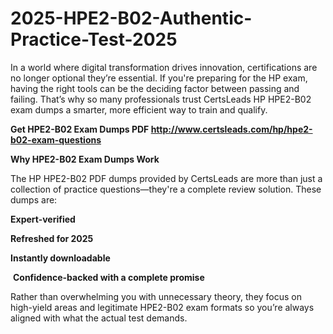 # 2025-HPE2-B02-Authentic-Practice-Test-2025
<p>In a world where digital transformation drives innovation, certifications are no longer optional they&rsquo;re essential. If you&#39;re preparing for the HP exam, having the right tools can be the deciding factor between passing and failing. That&rsquo;s why so many professionals trust CertsLeads HP HPE2-B02 exam dumps a smarter, more efficient way to train and qualify.</p> <p><strong>Get HPE2-B02 Exam Dumps PDF&nbsp;<a href="http://www.certsleads.com/hp/hpe2-b02-exam-questions">http://www.certsleads.com/hp/hpe2-b02-exam-questions</a></strong></p> <p><strong>Why HPE2-B02 Exam Dumps Work</strong></p> <p>The HP HPE2-B02 PDF dumps provided by CertsLeads are more than just a collection of practice questions&mdash;they&#39;re a complete review solution. These dumps are:</p> <p><strong>Expert-verified</strong></p> <p><strong>Refreshed for 2025</strong></p> <p><strong>Instantly downloadable</strong></p> <p>&nbsp;<strong>Confidence-backed with a complete promise</strong></p> <p>Rather than overwhelming you with unnecessary theory, they focus on high-yield areas and legitimate HPE2-B02 exam formats so you&rsquo;re always aligned with what the actual test demands.</p> <p>&nbsp;</p>
